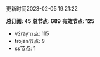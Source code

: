 更新时间2023-02-05 19:21:22

**总订阅: 45**
**总节点: 689**
**有效节点: 125**
- v2ray节点: 115
- trojan节点: 9
- ss节点: 1
